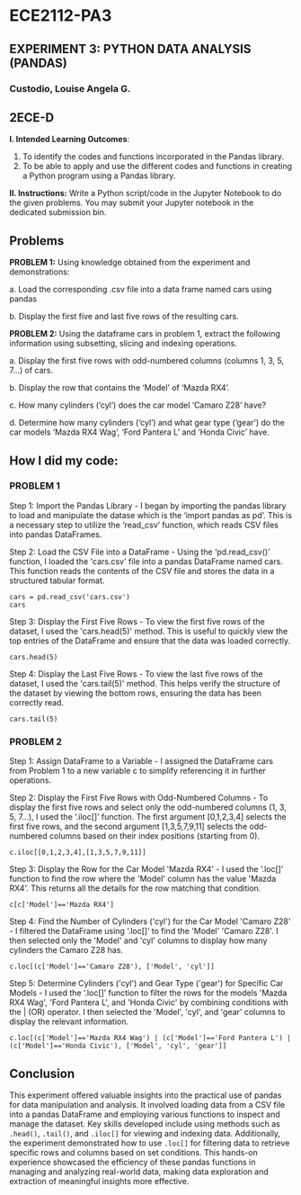 # ECE2112-PA3
## EXPERIMENT 3: PYTHON DATA ANALYSIS (PANDAS)

### Custodio, Louise Angela G.
## 2ECE-D

**I. Intended Learning Outcomes**:
1. To identify the codes and functions incorporated in the Pandas library.
2. To be able to apply and use the different codes and functions in creating a Python program using a Pandas library.

**II. Instructions:**
Write a Python script/code in the Jupyter Notebook to do the given problems. You may submit your Jupyter notebook in the dedicated submission bin.

## Problems
**PROBLEM 1:** Using knowledge obtained from the experiment and demonstrations:

a. Load the corresponding .csv file into a data frame named cars using pandas

b. Display the first five and last five rows of the resulting cars.


**PROBLEM 2:** Using the dataframe cars in problem 1, extract the following information using subsetting, slicing and
indexing operations.

a. Display the first five rows with odd-numbered columns (columns 1, 3, 5, 7...) of cars.

b. Display the row that contains the ‘Model’ of ‘Mazda RX4’.

c. How many cylinders (‘cyl’) does the car model ‘Camaro Z28’ have?

d. Determine how many cylinders (‘cyl’) and what gear type (‘gear’) do the car models ‘Mazda RX4
Wag’, ‘Ford Pantera L’ and ‘Honda Civic’ have.


## How I did my code:

### **PROBLEM 1**

Step 1: Import the Pandas Library - I began by importing the pandas library to load and manipulate the datase which is the ‘import pandas as pd’. This is a necessary step to utilize the ‘read_csv’ function, which reads CSV files into pandas DataFrames.

Step 2:  Load the CSV File into a DataFrame - Using the ‘pd.read_csv()’ function, I loaded the 'cars.csv' file into a pandas DataFrame named cars. This function reads the contents of the CSV file and stores the data in a structured tabular format.

    cars = pd.read_csv('cars.csv')
    cars

Step 3: Display the First Five Rows - To view the first five rows of the dataset, I used the 'cars.head(5)' method. This is useful to quickly view the top entries of the DataFrame and ensure that the data was loaded correctly.

    cars.head(5)

Step 4: Display the Last Five Rows - To view the last five rows of the dataset, I used the 'cars.tail(5)' method. This helps verify the structure of the dataset by viewing the bottom rows, ensuring the data has been correctly read.

    cars.tail(5)


### **PROBLEM 2**

Step 1: Assign DataFrame to a Variable - I assigned the DataFrame cars from Problem 1 to a new variable c to simplify referencing it in further operations.

Step 2: Display the First Five Rows with Odd-Numbered Columns - To display the first five rows and select only the odd-numbered columns (1, 3, 5, 7...), I used the ‘.iloc[]’ function. The first argument [0,1,2,3,4] selects the first five rows, and the second argument [1,3,5,7,9,11] selects the odd-numbered columns based on their index positions (starting from 0).

    c.iloc[[0,1,2,3,4],[1,3,5,7,9,11]]

Step 3: Display the Row for the Car Model 'Mazda RX4' - I used the ‘.loc[]’ function to find the row where the 'Model' column has the value 'Mazda RX4'. This returns all the details for the row matching that condition.

    c[c['Model']=='Mazda RX4']

Step 4: Find the Number of Cylinders ('cyl') for the Car Model 'Camaro Z28' - I filtered the DataFrame using ‘.loc[]’ to find the 'Model' 'Camaro Z28'. I then selected only the 'Model' and 'cyl' columns to display how many cylinders the Camaro Z28 has.

    c.loc[(c['Model']=='Camaro Z28'), ['Model', 'cyl']]

Step 5: Determine Cylinders ('cyl') and Gear Type ('gear') for Specific Car Models - I used the ‘.loc[]’ function to filter the rows for the models 'Mazda RX4 Wag', 'Ford Pantera L', and 'Honda Civic' by combining conditions with the | (OR) operator. I then selected the 'Model', 'cyl', and 'gear' columns to display the relevant information.

    c.loc[(c['Model']=='Mazda RX4 Wag') | (c['Model']=='Ford Pantera L') | (c['Model']=='Honda Civic'), ['Model', 'cyl', 'gear']]

## Conclusion

This experiment offered valuable insights into the practical use of pandas for data manipulation and analysis. It involved loading data from a CSV file into a pandas DataFrame and employing various functions to inspect and manage the dataset. Key skills developed include using methods such as `.head()`, `.tail()`, and `.iloc[]` for viewing and indexing data. Additionally, the experiment demonstrated how to use `.loc[]` for filtering data to retrieve specific rows and columns based on set conditions. This hands-on experience showcased the efficiency of these pandas functions in managing and analyzing real-world data, making data exploration and extraction of meaningful insights more effective.
